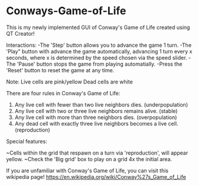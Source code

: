 # Conways-Game-of-Life
This is my newly implemented GUI of Conway's Game of Life created using QT Creator!

Interactions:
-The 'Step' button allows you to advance the game 1 turn.
-The 'Play" button with advance the game automatically, advancing 1 turn every x seconds, where x is determined by the speed chosen via the speed slider.
-The 'Pause' button stops the game from playing automatially.
-Press the 'Reset' button to reset the game at any time.

Note:
Live cells are pink/yellow
Dead cells are white

There are four rules in Conway's Game of Life:
1. Any live cell with fewer than two live neighbors dies. (underpopulation)
2. Any live cell with two or three live neighbors remains alive. (stable)
3. Any live cell with more than three neighbors dies. (overpopulation)
4. Any dead cell with exactly three live neighbors becomes a live cell. (reproduction)

Special features:

~Cells within the grid that respawn on a turn via 'reproduction', will appear yellow.
~Check the 'Big grid' box to play on a grid 4x the initial area.

If you are unfamiliar with Conway's Game of Life, you can visit this wikipedia page! https://en.wikipedia.org/wiki/Conway%27s_Game_of_Life 
